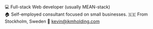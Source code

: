💻  Full-stack Web developer (usually MEAN-stack)  
🏠  Self-employed consultant focused on small businesses.
🇸🇪  From Stockholm, Sweden
📧  kevin@jkmholding.com
